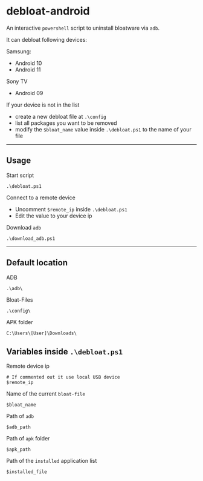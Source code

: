 # debloat-android

An interactive `powershell` script to uninstall bloatware via `adb`.

It can debloat following devices:

Samsung:
- Android 10
- Android 11

Sony TV
- Android 09

If your device is not in the list
- create a new debloat file at `.\config`
- list all packages you want to be removed
- modify the `$bloat_name` value inside `.\debloat.ps1` to the name of your file

---

## Usage

Start script
```
.\debloat.ps1
```

Connect to a remote device
- Uncomment `$remote_ip` inside `.\debloat.ps1`
- Edit the value to your device ip


Download `adb`
```
.\download_adb.ps1
```

---

## Default location

ADB
```
.\adb\
```

Bloat-Files
```
.\config\
```

APK folder
```
C:\Users\[User]\Downloads\
```

## Variables inside `.\debloat.ps1`

Remote device ip
```
# If commented out it use local USB device
$remote_ip
```

Name of the current `bloat-file`
```
$bloat_name
```

Path of `adb`
```
$adb_path
```

Path of `apk` folder
```
$apk_path
```

Path of the `installed` application list
```
$installed_file
```